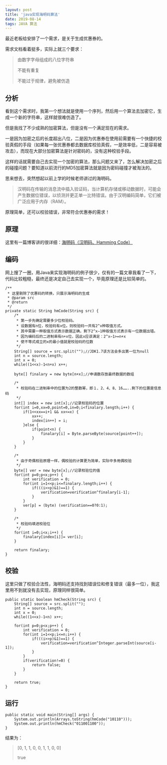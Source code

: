 ```yaml
---
layout: post
title: 'java实现海明码算法'
date: 2019-08-14
tags: JAVA 算法
---
```


最近老板给安排了一个需求，是关于生成优惠券的。

需求文档看着挺多，实际上就三个要求：

> 由数字字母组成的八位字符串
>
> 不能有重复
>
> 不能过于规律，避免被仿造

## 分析

看到这个需求时，我第一个想法就是使用一个序列，然后用一个算法去加密它，生成一个新的字符串，这样就很难仿造了。

但是我找了不少成熟的加密算法，但是没有一个满足现在的需求。

一是因为加密之后的长度超出八位，二是因为优惠券在使用前需要有一个快捷的校验真假的手段（如果每一张优惠券都去数据库校验真假，一是效率低，二是容易被攻击），而现在大部分加密算法是针对密码的，没有这种校验手段。

这样的话就需要自己去实现一个加密的算法，那么问题又来了，怎么解决加密之后的碰撞问题？要知道以前流行的MD5加密算法就是因为密码碰撞才被淘汰的。

思来想去，突然想起以前上学的时候老师讲过的海明码。

> 汉明码在传输的消息流中插入验证码，当计算机存储或移动数据时，可能会产生数据位错误，以侦测并更正单一比特错误。由于汉明编码简单，它们被广泛应用于内存（RAM）。

原理简单，还可以校验错误，非常符合优惠券的需求！

## 原理

这里有一篇博客讲的很详细：[海明码（汉明码、Hamming Code）](https://blog.csdn.net/Never_Satisfied/article/details/81988928)

## 编码

网上搜了一圈，用Java来实现海明码的例子很少，仅有的一篇文章我看了一下，代码比较粗糙，最终还是决定自己去实现一个，毕竟原理还是比较简单的。

```
/**
 * 这里剔除了优惠码的转换，只展示海明码的生成
 * @param src
 * @return
 */
private static String hmCode(String src) {
    /*
     * 第一步先确定需要多少位校验码。 
     * 设数据有n位，校验码有x位。则校验码一共有2^x种取值方式。
     * 其中需要一种取值方式表示数据正确，剩下2^x−1种取值方式表示有一位数据出错。
     * 因为编码后的二进制串有n+x位，因此x应该满足：2^x−1>=n+x
     * 使不等式成立的x的最小值就是校验码的位数
     */
    String[] source = src.split("");//JDK1.7该方法会多出第一位为null
    int n = source.length;
    int x = 0;
    while((1<<x)-1<n+x) x++;
    
    byte[] finalary = new byte[n+x];//申请数存放最终数据的数组
    
    /*
     * 校验码在二进制串中的位置为2的整数幂，即１、2、4、8、16……..剩下的位置是信息码
     */
    int[] index = new int[x];//记录校验码的位置
    for(int i=0,xx=0,point=0,in=0;i<finalary.length;i++) {
        if(1<<xx==i+1 && xx<=x) {
            xx++;
            index[in++] = i;
        }else {
            if(point<n) {
                finalary[i] = Byte.parseByte(source[point++]);
            }
        }
    }
    
    /*
     * 由于奇偶校验原理一样，偶校验的计算更为简单，实际中多用偶校验
     */
    byte[] ver = new byte[x];//记录校验位的值
    for(int p=0;p<x;p++) {
        int verification = 0;
        for(int i=1<<p;i<=finalary.length;i++) {
            if(((i>>p)&1)==1) {
                verification=verification^finalary[i-1];
            }
        }
        ver[p] = (byte) (verification==0?0:1);
    }
    
    /*
     * 校验码填进校验位
     */
    for(int i=0;i<x;i++) {
        finalary[index[i]]= ver[i];
    }
    
    return finalary;
}
```

## 校验
这里只做了校验合法性，海明码还支持找到错误位和修复错误（最多一位），我这里用不到就没有去实现，原理同样很简单。

```
public static boolean hmCheck(String src) {
    String[] source = src.split("");
    int n = source.length;
    int x = 0;
    while((1<<x)-1<n) x++;
    
    for(int p=0;p<x;p++) {
        int verification = 0;
        for(int i=1<<p;i<=n;i++) {
            if(((i>>p)&1)==1) {
                verification=verification^Integer.parseInt(source[i-1]);
            }
        }
        if(verification!=0) {
            return false;
        }
    }
    
    return true;
}
```

## 运行

```
public static void main(String[] args) {	
    System.out.println(Arrays.toString(hmCode("10110")));
    System.out.println(hmCheck("011001100"));
}
```

结果为：

>[0, 1, 1, 0, 0, 1, 1, 0, 0]
>
>true